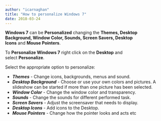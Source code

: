 ```yaml
---
author: "icarnaghan"
title: "How to personalize Windows 7"
date: 2018-03-24
---
```


**Windows 7** can be **Personalized** changing the **Themes, Desktop Background, Window Color, Sounds, Screen Savers, Desktop Icons** and **Mouse Pointers**.

To **Personalize Windows 7** right click on the **Desktop** and select **Personalize**.

Select the appropriate option to personalize:

- _**Themes**_ - Change icons, backgrounds, menus and sound.
- _**Desktop Background**_ - Choose or use your own colors and pictures. A slideshow can be started if more than one picture has been selected.
- _**Window Color**_ - Change the window color and transparency.
- _**Sounds**_ - Change the sounds for different performed task.
- _**Screen Savers**_ - Adjust the screensaver that needs to display.
- _**Desktop Icons**_ - Add icons to the Desktop.
- _**Mouse Pointers**_ - Change how the pointer looks and acts etc
